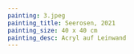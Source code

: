 ```yaml
---
painting: 3.jpeg
painting_title: Seerosen, 2021
painting_size: 40 x 40 cm
painting_desc: Acryl auf Leinwand
---
```

